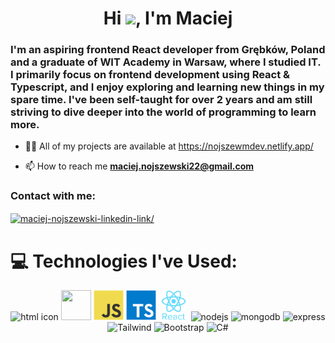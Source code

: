<h1 align="center">Hi <img src="https://raw.githubusercontent.com/MartinHeinz/MartinHeinz/master/wave.gif" width="30px">, I'm Maciej</h1>
<h3 align="left">I'm an aspiring frontend React developer from Grębków,
Poland and a graduate of WIT Academy in Warsaw, where I
studied IT.
I primarily focus on frontend development using React & Typescript, and I enjoy exploring and learning new things in my
spare time. I've been self-taught for over 2 years and am still
striving to dive deeper into the world of programming to
learn more.

</h3>

- 👨‍💻 All of my projects are available at https://nojszewmdev.netlify.app/

- 📫 How to reach me **maciej.nojszewski22@gmail.com**

<h3 align="left">Contact with me:</h3>
<p align="left">
<a href="https://www.linkedin.com/in/maciej-nojszewski-81359a35a/" target="blank"><img align="center" src="https://raw.githubusercontent.com/rahuldkjain/github-profile-readme-generator/master/src/images/icons/Social/linked-in-alt.svg" alt="maciej-nojszewski-linkedin-link/" height="30" width="40" /></a>
</p>

# 💻 Technologies I've Used:

<p align="center">
  <img src="https://img.icons8.com/?size=100&id=20909&format=png&color=000000" alt="html icon" width="48" height="48"/>
  <img src="https://img.icons8.com/?size=100&id=21278&format=png&color=000000" width="48" height="48"/>
  <img src="https://raw.githubusercontent.com/devicons/devicon/master/icons/javascript/javascript-original.svg" alt="javascript" width="48" height="48"/>
  <img src="https://raw.githubusercontent.com/devicons/devicon/master/icons/typescript/typescript-original.svg" alt="typescript" width="48" height="48"/>
  <img src="https://raw.githubusercontent.com/devicons/devicon/master/icons/react/react-original-wordmark.svg" alt="react" width="48" height="48"/>
  <img src="https://cdn.jsdelivr.net/gh/devicons/devicon/icons/nodejs/nodejs-original-wordmark.svg" alt="nodejs" width="48" height="48"/>
  <img src="https://cdn.jsdelivr.net/gh/devicons/devicon/icons/mongodb/mongodb-original.svg" alt="mongodb" width="48" height="48"/>
  <img src="https://img.icons8.com/?size=100&id=kg46nzoJrmTR&format=png&color=FFFFFF" alt="express" width="48" height="48" color="white"/>
  <img src="https://img.icons8.com/?size=100&id=4PiNHtUJVbLs&format=png&color=000000" width="48" height="48" alt="Tailwind">
  <img src="https://img.icons8.com/?size=100&id=EzPCiQUqWWEa&format=png&color=000000" width="48" height="48" alt="Bootstrap">
  <img src="https://img.icons8.com/?size=100&id=45490&format=png&color=000000" width="48" height="48" alt="C#">
</p>

